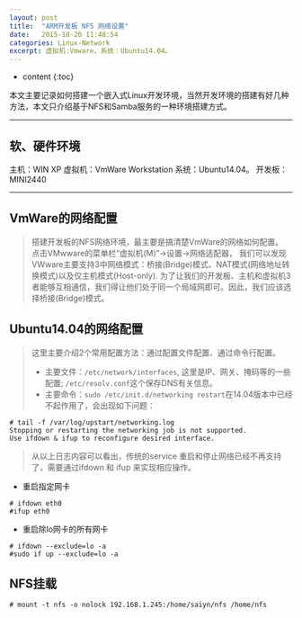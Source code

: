```yaml
---
layout: post
title:  "ARM开发板 NFS 网络设置"
date:   2015-10-20 11:48:54
categories: Linux-Network
excerpt: 虚拟机:Vmware，系统：Ubuntu14.04。
---
```


* content
{:toc}

本文主要记录如何搭建一个嵌入式Linux开发环境，当然开发环境的搭建有好几种方法，本文只介绍基于NFS和Samba服务的一种环境搭建方式。

---

## 软、硬件环境

主机：WIN XP
虚拟机：VmWare Workstation  系统：Ubuntu14.04。
开发板：MINI2440

---

## VmWare的网络配置

> 搭建开发板的NFS网络环境，最主要是搞清楚VmWare的网络如何配置。
> 点击VMwware的菜单栏“虚拟机(M)”->设置->网络适配器，
> 我们可以发现VWware主要支持3中网络模式：桥接(Bridge)模式、NAT模式(网络地址转换模式)以及仅主机模式(Host-only).
> 为了让我们的开发板、主机和虚拟机3者能够互相通信，我们得让他们处于同一个局域网即可。因此，我们应该选择桥接(Bridge)模式。


## Ubuntu14.04的网络配置

> 这里主要介绍2个常用配置方法：通过配置文件配置、通过命令行配置。
>
> * 主要文件：`/etc/network/interfaces`, 这里是IP、网关、掩码等的一些配置; `/etc/resolv.conf`这个保存DNS有关信息。
> * 主要命令：`sudo /etc/init.d/networking restart`在14.04版本中已经不起作用了，会出现如下问题：
<pre><code># tail -f /var/log/upstart/networking.log
Stopping or restarting the networking job is not supported.
Use ifdown & ifup to reconfigure desired interface.
</code></pre>
> 从以上日志内容可以看出，传统的service 重启和停止网络已经不再支持了，需要通过ifdown 和 ifup 来实现相应操作。
>
* 重启指定网卡
<pre><code># ifdown eth0
#ifup eth0
</code></pre>
* 重启除lo网卡的所有网卡
<pre><code># ifdown --exclude=lo -a
#sudo if up --exclude=lo -a
</code></pre>

## NFS挂载

<pre><code># mount -t nfs -o nolock 192.168.1.245:/home/saiyn/nfs /home/nfs
</code></pre>





